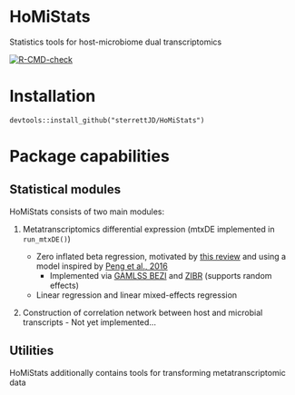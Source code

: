 # HoMiStats

Statistics tools for host-microbiome dual transcriptomics

  <!-- badges: start -->
  [![R-CMD-check](https://github.com/sterrettJD/CauDA/actions/workflows/r.yml/badge.svg)](https://github.com/sterrettJD/CauDA/actions/workflows/r.yml)
  <!-- badges: end -->


# Installation

`devtools::install_github("sterrettJD/HoMiStats")`

# Package capabilities

## Statistical modules
HoMiStats consists of two main modules:

1.  Metatranscriptomics differential expression (mtxDE implemented in `run_mtxDE()`)

    -   Zero inflated beta regression, motivated by [this review](https://academic.oup.com/bib/article/24/5/bbad279/7239897) and using a model inspired by [Peng et al., 2016](https://www.ncbi.nlm.nih.gov/pmc/articles/PMC6109378/)
        - Implemented via [GAMLSS BEZI](https://www.rdocumentation.org/packages/gamlss.dist/versions/6.1-1/topics/BEZI) and [ZIBR](https://github.com/PennChopMicrobiomeProgram/ZIBR) (supports random effects) 
    -   Linear regression and linear mixed-effects regression

2.  Construction of correlation network between host and microbial transcripts - Not yet implemented...

## Utilities
HoMiStats additionally contains tools for transforming metatranscriptomic data
